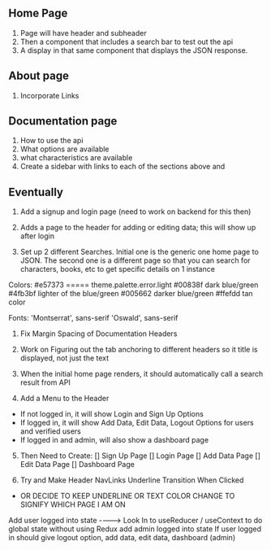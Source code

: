 ## Home Page
1. Page will have header and subheader
2. Then a component that includes a search bar to test out the api
3. A display in that same component that displays the JSON response.


## About page
1. Incorporate Links


## Documentation page
1. How to use the api
2. What options are available
3. what characteristics are available
4. Create a sidebar with links to each of the sections above and



## Eventually
1. Add a signup and login page (need to work on backend for this then)
2. Adds a page to the header for adding or editing data; this will show up after login


1. Set up 2 different Searches. Initial one is the generic one home page to JSON. The second one is a different page so that you can search for characters, books, etc to get specific details on 1 instance



Colors: 
#e57373 ===== theme.palette.error.light
#00838f dark blue/green
#4fb3bf lighter of the blue/green
#005662 darker blue/green
#ffefdd tan color

Fonts:
'Montserrat', sans-serif
'Oswald', sans-serif


1. Fix Margin Spacing of Documentation Headers
2. Work on Figuring out the tab anchoring to different headers so it title is displayed, not just the text


3. When the initial home page renders, it should automatically call a search result from API

4. Add a Menu to the Header
- If not logged in, it will show Login and Sign Up Options
- If logged in, it will show Add Data, Edit Data, Logout Options for users and verified users
- If logged in and admin, will also show a dashboard page

5. Then Need to Create:
[] Sign Up Page
[] Login Page
[] Add Data Page
[] Edit Data Page
[] Dashboard Page

6. Try and Make Header NavLinks Underline Transition When Clicked
- OR DECIDE TO KEEP UNDERLINE OR TEXT COLOR CHANGE TO SIGNIFY WHICH PAGE I AM ON

Add user logged into state ----> Look In to useReducer / useContext to do global state without using Redux
add admin logged into state
If user logged in should give logout option, add data, edit data, dashboard (admin)
